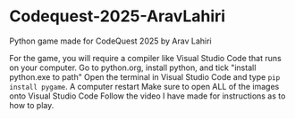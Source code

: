 # Codequest-2025-AravLahiri
Python game made for CodeQuest 2025 by Arav Lahiri

For the game, you will require a compiler like Visual Studio Code that runs on your computer.
Go to python.org, install python, and tick "install python.exe to path"
Open the terminal in Visual Studio Code and type <code>pip install pygame</code>. A computer restart 
Make sure to open ALL of the images onto Visual Studio Code
Follow the video I have made for instructions as to how to play.
